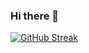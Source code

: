 ### Hi there 👋
[![GitHub Streak](https://github-readme-streak-stats.herokuapp.com?user=Eskabore&theme=highcontrast&hide_border=true&stroke=EB5454)](https://git.io/streak-stats)

<!--
**Eskabore/eskabore** is a ✨ _special_ ✨ repository because its `README.md` (this file) appears on your GitHub profile.

Here are some ideas to get you started:

- 🔭 I’m currently working on C & Python
- 🌱 I’m currently learning TypeScript
- 👯 I’m looking to collaborate on Reactjs
- 🤔 I’m looking for help with Jest
- 💬 Ask me about C, C++, HTML, CSS, SASS, JavaScript
- 📫 How to reach me: jl.turquin@diffrenzz.com
- 😄 Pronouns: He
- ⚡ Fun fact: ...
-->

